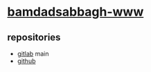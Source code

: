 # [bamdadsabbagh-www](https://bamdadsabbagh.com/)

## repositories

- [gitlab](https://gitlab.com/bamdad-sabbagh/ressources/bamdadsabbagh-www) main
- [github](https://github.com/bamdadsabbagh/bamdadsabbagh-www)

